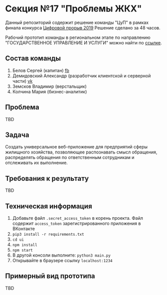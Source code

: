 # Секция №17 "Проблемы ЖКХ"

Данный репозиторий содержит решение команды "ЦуП" в рамках
финала конкурса
[Цифровой прорыв 2019](https://xn--b1aaqfxbbhefb3bya5f.xn--p1ai/)
Решение сделано за 48 часов.

Рабочий прототип команды в региональном этапе по направлению
"ГОСУДАРСТВЕННОЕ УПРАВЛЕНИЕ И УСЛУГИ" можно найти по
[ссылке](https://github.com/demid5111/demos-voice).

## Состав команды

1. Белов Сергей (капитан)
[fb](https://www.facebook.com/profile.php?id=100002394559660)
2. Демидовский Александр (разработчик клиентской и серверной части)
[vk](https://vk.com/demid5111)
3. Земсков Владимир (верстальщик)
5. Колчина Мария (бизнес-аналитик)

## Проблема

TBD

## Задача

Создать универсальное веб-приложение для предприятий сферы жилищного
хозяйства, позволяющее распознавать смысл обращения, распределять
обращения по ответственным сотрудникам и отслеживать их выполнение.

## Требования к результату

TBD

## Техническая информация

1. Добавьте файл `.secret_access_token`
в корень проекта. Файл содержит `access_token` зарегистрированного
приложения в ВКонтакте
2. `pip3 install -r requirements.txt`
3. `cd ui`
4. `npm install`
5. `npm start`
6. В другой консоли выполните: `python3 main.py`
7. Открывайте в браузере ссылку `localhost:1234`

## Примерный вид прототипа

TBD
